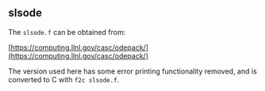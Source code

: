 ## slsode

The `slsode.f` can be obtained from:

[https://computing.llnl.gov/casc/odepack/](https://computing.llnl.gov/casc/odepack/)

The version used here has some error printing functionality removed, and is converted to C with `f2c slsode.f`.
